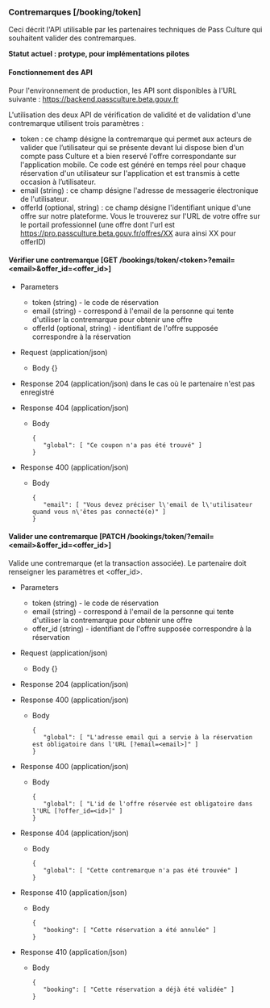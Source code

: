 ### Contremarques [/booking/token]

Ceci décrit l'API utilisable par les partenaires techniques de Pass Culture qui souhaitent valider des contremarques.

**Statut actuel : protype, pour implémentations pilotes**

#### Fonctionnement des API

Pour l'environnement de production, les API sont disponibles à l'URL suivante : https://backend.passculture.beta.gouv.fr

L'utilisation des deux API de vérification de validité et de validation d'une contremarque utilisent trois paramètres :
  + token : ce champ désigne la contremarque qui permet aux acteurs de valider que l’utilisateur qui se présente devant lui dispose bien d'un compte pass Culture et a bien reservé l'offre correspondante sur l'application mobile. Ce code est généré en temps réel pour chaque réservation d'un utilisateur sur l'application et est transmis à cette occasion à l’utilisateur.
  + email (string) : ce champ désigne l'adresse de messagerie électronique de l'utilisateur.
  + offerId (optional, string) : ce champ désigne l'identifiant unique d'une offre sur notre plateforme. Vous le trouverez sur l'URL de votre offre sur le portail professionnel (une offre dont l'url est https://pro.passculture.beta.gouv.fr/offres/XX aura ainsi XX pour offerID)

#### Vérifier une contremarque [GET /bookings/token/\<token\>?email=\<email\>&offer_id=\<offer_id\>]

+ Parameters

  + token (string) - le code de réservation
  + email (string) - correspond à l'email de la personne qui tente d'utiliser la contremarque pour obtenir une offre
  + offerId (optional, string) - identifiant de l'offre supposée correspondre à la réservation

+ Request (application/json)

    + Body {}

+ Response 204 (application/json) dans le cas où le partenaire n'est pas enregistré
            
+ Response 404 (application/json)

    + Body

          {
             "global": [ "Ce coupon n'a pas été trouvé" ]
          }

+ Response 400 (application/json)

    + Body
    
          {
             "email": [ "Vous devez préciser l\'email de l\'utilisateur quand vous n\'êtes pas connecté(e)" ]
          }

#### Valider une contremarque [PATCH /bookings/token/<token>?email=\<email\>&offer_id=\<offer_id\>]

Valide une contremarque (et la transaction associée). Le partenaire doit renseigner les paramètres <email> et <offer_id>.

+ Parameters
  + token (string) - le code de réservation
  + email (string) - correspond à l'email de la personne qui tente d'utiliser la contremarque pour obtenir une offre
  + offer_id (string) - identifiant de l'offre supposée correspondre à la réservation

+ Request (application/json)

    + Body {}

+ Response 204 (application/json)

+ Response 400 (application/json)

    + Body
    
          {
             "global": [ "L'adresse email qui a servie à la réservation est obligatoire dans l'URL [?email=<email>]" ]
          }

+ Response 400 (application/json)

    + Body

          {
             "global": [ "L'id de l'offre réservée est obligatoire dans l'URL [?offer_id=<id>]" ]
          }
    
+ Response 404 (application/json)

    + Body

          {
             "global": [ "Cette contremarque n'a pas été trouvée" ]
          }

+ Response 410 (application/json)

    + Body

          {
             "booking": [ "Cette réservation a été annulée" ]
          }


+ Response 410 (application/json)

    + Body

          {
             "booking": [ "Cette réservation a déjà été validée" ]
          }
 
